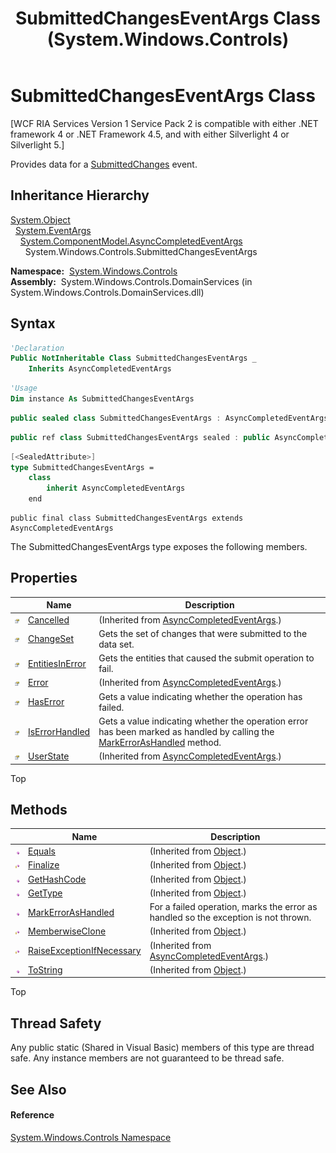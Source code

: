 ﻿---
title: SubmittedChangesEventArgs Class (System.Windows.Controls)
TOCTitle: SubmittedChangesEventArgs Class
ms:assetid: T:System.Windows.Controls.SubmittedChangesEventArgs
ms:mtpsurl: https://msdn.microsoft.com/en-us/library/system.windows.controls.submittedchangeseventargs(v=VS.91)
ms:contentKeyID: 27196692
ms.date: 01/27/2012
mtps_version: v=VS.91
f1_keywords:
- System.Windows.Controls.SubmittedChangesEventArgs
- http://schemas.microsoft.com/winfx/2006/xaml/presentation#SubmittedChangesEventArgs
dev_langs:
- CSharp
- JScript
- VB
- FSharp
- c++
api_location:
- System.Windows.Controls.DomainServices.dll
api_name:
- System.Windows.Controls.SubmittedChangesEventArgs
api_type:
- Managed
topic_type:
- apiref
- kbSyntax
product_family_name: VS
ROBOTS: INDEX,FOLLOW
---

# SubmittedChangesEventArgs Class

\[WCF RIA Services Version 1 Service Pack 2 is compatible with either .NET framework 4 or .NET Framework 4.5, and with either Silverlight 4 or Silverlight 5.\]

Provides data for a [SubmittedChanges](ee707404\(v=vs.91\).md) event.

## Inheritance Hierarchy

[System.Object](https://msdn.microsoft.com/en-us/library/e5kfa45b)  
  [System.EventArgs](https://msdn.microsoft.com/en-us/library/118wxtk3)  
    [System.ComponentModel.AsyncCompletedEventArgs](https://msdn.microsoft.com/en-us/library/2tde67e9)  
      System.Windows.Controls.SubmittedChangesEventArgs  

**Namespace:**  [System.Windows.Controls](ms590941\(v=vs.91\).md)  
**Assembly:**  System.Windows.Controls.DomainServices (in System.Windows.Controls.DomainServices.dll)

## Syntax

``` vb
'Declaration
Public NotInheritable Class SubmittedChangesEventArgs _
    Inherits AsyncCompletedEventArgs
```

``` vb
'Usage
Dim instance As SubmittedChangesEventArgs
```

``` csharp
public sealed class SubmittedChangesEventArgs : AsyncCompletedEventArgs
```

``` c++
public ref class SubmittedChangesEventArgs sealed : public AsyncCompletedEventArgs
```

``` fsharp
[<SealedAttribute>]
type SubmittedChangesEventArgs =  
    class
        inherit AsyncCompletedEventArgs
    end
```

``` jscript
public final class SubmittedChangesEventArgs extends AsyncCompletedEventArgs
```

The SubmittedChangesEventArgs type exposes the following members.

## Properties

<table>
<thead>
<tr class="header">
<th> </th>
<th>Name</th>
<th>Description</th>
</tr>
</thead>
<tbody>
<tr class="odd">
<td><img src="images\Ff422600.pubproperty(en-us,VS.91).gif" title="Public property" alt="Public property" /></td>
<td><a href="https://msdn.microsoft.com/en-us/library/hhb0kte8">Cancelled</a></td>
<td>(Inherited from <a href="https://msdn.microsoft.com/en-us/library/2tde67e9">AsyncCompletedEventArgs</a>.)</td>
</tr>
<tr class="even">
<td><img src="images\Ff422600.pubproperty(en-us,VS.91).gif" title="Public property" alt="Public property" /></td>
<td><a href="ee732619(v=vs.91).md">ChangeSet</a></td>
<td>Gets the set of changes that were submitted to the data set.</td>
</tr>
<tr class="odd">
<td><img src="images\Ff422600.pubproperty(en-us,VS.91).gif" title="Public property" alt="Public property" /></td>
<td><a href="ee725824(v=vs.91).md">EntitiesInError</a></td>
<td>Gets the entities that caused the submit operation to fail.</td>
</tr>
<tr class="even">
<td><img src="images\Ff422600.pubproperty(en-us,VS.91).gif" title="Public property" alt="Public property" /></td>
<td><a href="https://msdn.microsoft.com/en-us/library/zye0z486">Error</a></td>
<td>(Inherited from <a href="https://msdn.microsoft.com/en-us/library/2tde67e9">AsyncCompletedEventArgs</a>.)</td>
</tr>
<tr class="odd">
<td><img src="images\Ff422600.pubproperty(en-us,VS.91).gif" title="Public property" alt="Public property" /></td>
<td><a href="ee707426(v=vs.91).md">HasError</a></td>
<td>Gets a value indicating whether the operation has failed.</td>
</tr>
<tr class="even">
<td><img src="images\Ff422600.pubproperty(en-us,VS.91).gif" title="Public property" alt="Public property" /></td>
<td><a href="ee707973(v=vs.91).md">IsErrorHandled</a></td>
<td>Gets a value indicating whether the operation error has been marked as handled by calling the <a href="ee732603(v=vs.91).md">MarkErrorAsHandled</a> method.</td>
</tr>
<tr class="odd">
<td><img src="images\Ff422600.pubproperty(en-us,VS.91).gif" title="Public property" alt="Public property" /></td>
<td><a href="https://msdn.microsoft.com/en-us/library/9b3wa0x3">UserState</a></td>
<td>(Inherited from <a href="https://msdn.microsoft.com/en-us/library/2tde67e9">AsyncCompletedEventArgs</a>.)</td>
</tr>
</tbody>
</table>

Top

## Methods

<table>
<thead>
<tr class="header">
<th> </th>
<th>Name</th>
<th>Description</th>
</tr>
</thead>
<tbody>
<tr class="odd">
<td><img src="images\Ff423329.pubmethod(en-us,VS.91).gif" title="Public method" alt="Public method" /></td>
<td><a href="https://docs.microsoft.com/en-us/dotnet/api/system.object.equals?redirectedfrom=MSDN#System_Object_Equals_System_Object_">Equals</a></td>
<td>(Inherited from <a href="https://msdn.microsoft.com/en-us/library/e5kfa45b">Object</a>.)</td>
</tr>
<tr class="even">
<td><img src="images\Ff422600.protmethod(en-us,VS.91).gif" title="Protected method" alt="Protected method" /></td>
<td><a href="https://msdn.microsoft.com/en-us/library/4k87zsw7">Finalize</a></td>
<td>(Inherited from <a href="https://msdn.microsoft.com/en-us/library/e5kfa45b">Object</a>.)</td>
</tr>
<tr class="odd">
<td><img src="images\Ff423329.pubmethod(en-us,VS.91).gif" title="Public method" alt="Public method" /></td>
<td><a href="https://msdn.microsoft.com/en-us/library/zdee4b3y">GetHashCode</a></td>
<td>(Inherited from <a href="https://msdn.microsoft.com/en-us/library/e5kfa45b">Object</a>.)</td>
</tr>
<tr class="even">
<td><img src="images\Ff423329.pubmethod(en-us,VS.91).gif" title="Public method" alt="Public method" /></td>
<td><a href="https://msdn.microsoft.com/en-us/library/dfwy45w9">GetType</a></td>
<td>(Inherited from <a href="https://msdn.microsoft.com/en-us/library/e5kfa45b">Object</a>.)</td>
</tr>
<tr class="odd">
<td><img src="images\Ff423329.pubmethod(en-us,VS.91).gif" title="Public method" alt="Public method" /></td>
<td><a href="ee732603(v=vs.91).md">MarkErrorAsHandled</a></td>
<td>For a failed operation, marks the error as handled so the exception is not thrown.</td>
</tr>
<tr class="even">
<td><img src="images\Ff422600.protmethod(en-us,VS.91).gif" title="Protected method" alt="Protected method" /></td>
<td><a href="https://msdn.microsoft.com/en-us/library/57ctke0a">MemberwiseClone</a></td>
<td>(Inherited from <a href="https://msdn.microsoft.com/en-us/library/e5kfa45b">Object</a>.)</td>
</tr>
<tr class="odd">
<td><img src="images\Ff422600.protmethod(en-us,VS.91).gif" title="Protected method" alt="Protected method" /></td>
<td><a href="https://msdn.microsoft.com/en-us/library/69w1sf5e">RaiseExceptionIfNecessary</a></td>
<td>(Inherited from <a href="https://msdn.microsoft.com/en-us/library/2tde67e9">AsyncCompletedEventArgs</a>.)</td>
</tr>
<tr class="even">
<td><img src="images\Ff423329.pubmethod(en-us,VS.91).gif" title="Public method" alt="Public method" /></td>
<td><a href="https://msdn.microsoft.com/en-us/library/7bxwbwt2">ToString</a></td>
<td>(Inherited from <a href="https://msdn.microsoft.com/en-us/library/e5kfa45b">Object</a>.)</td>
</tr>
</tbody>
</table>

Top

## Thread Safety

Any public static (Shared in Visual Basic) members of this type are thread safe. Any instance members are not guaranteed to be thread safe.

## See Also

#### Reference

[System.Windows.Controls Namespace](ms590941\(v=vs.91\).md)

